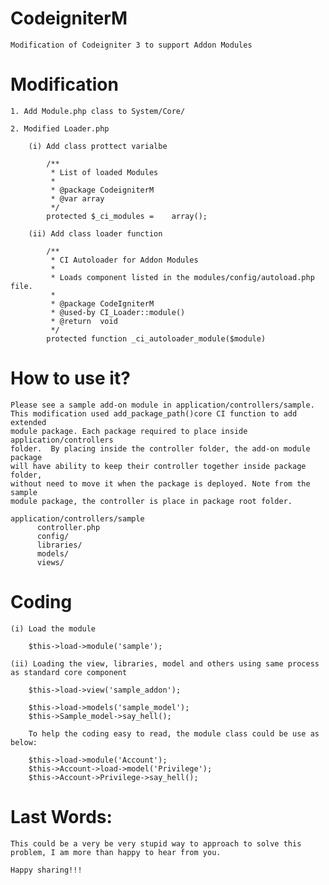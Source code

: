 # CodeigniterM

	Modification of Codeigniter 3 to support Addon Modules

# Modification

	1. Add Module.php class to System/Core/

	2. Modified Loader.php

		(i) Add class prottect varialbe 
	
		   	/**
			 * List of loaded Modules
	   	 	 *
			 * @package CodeigniterM
			 * @var	array
			 */
			protected $_ci_modules =	array();

		(ii) Add class loader function
	
			/**
			 * CI Autoloader for Addon Modules
			 *
			 * Loads component listed in the modules/config/autoload.php file.
			 *
			 * @package CodeIgniterM 
			 * @used-by	CI_Loader::module()
			 * @return	void
			 */
			protected function _ci_autoloader_module($module)
	
# How to use it?
	
	Please see a sample add-on module in application/controllers/sample.
	This modification used add_package_path()core CI function to add extended
	module package. Each package required to place inside application/controllers
	folder.  By placing inside the controller folder, the add-on module package
	will have ability to keep their controller together inside package folder,
	without need to move it when the package is deployed. Note from the sample
	module package, the controller is place in package root folder.
	
	application/controllers/sample
	      controller.php
	      config/
	      libraries/
	      models/
	      views/
	      
# Coding

	(i) Load the module
	
		$this->load->module('sample');
	
	(ii) Loading the view, libraries, model and others using same process as standard core component
	
		$this->load->view('sample_addon');
	
		$this->load->models('sample_model');
		$this->Sample_model->say_hell();
	
		To help the coding easy to read, the module class could be use as below:
		
		$this->load->module('Account');
		$this->Account->load->model('Privilege');
		$this->Account->Privilege->say_hell();

# Last Words:

	This could be a very be very stupid way to approach to solve this problem, I am more than happy to hear from you.
	
	Happy sharing!!!
	